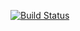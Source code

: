 [![Build Status](https://app.travis-ci.com/zyamur/myDemoApp.svg?token=NQXtPuV3JQyBet4ipjzf&branch=master)](https://app.travis-ci.com/zyamur/myDemoApp)